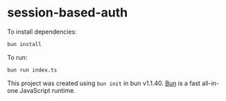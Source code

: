 # session-based-auth

To install dependencies:

```bash
bun install
```

To run:

```bash
bun run index.ts
```

This project was created using `bun init` in bun v1.1.40. [Bun](https://bun.sh) is a fast all-in-one JavaScript runtime.
